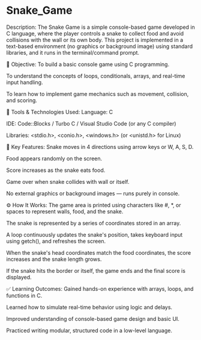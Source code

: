 # Snake_Game
 Description:
The Snake Game is a simple console-based game developed in C language, where the player controls a snake to collect food and avoid collisions with the wall or its own body. This project is implemented in a text-based environment (no graphics or background image) using standard libraries, and it runs in the terminal/command prompt.

🎯 Objective:
To build a basic console game using C programming.

To understand the concepts of loops, conditionals, arrays, and real-time input handling.

To learn how to implement game mechanics such as movement, collision, and scoring.

🧰 Tools & Technologies Used:
Language: C

IDE: Code::Blocks / Turbo C / Visual Studio Code (or any C compiler)

Libraries: <stdio.h>, <conio.h>, <windows.h> (or <unistd.h> for Linux)

🌟 Key Features:
Snake moves in 4 directions using arrow keys or W, A, S, D.

Food appears randomly on the screen.

Score increases as the snake eats food.

Game over when snake collides with wall or itself.

No external graphics or background images — runs purely in console.

⚙️ How It Works:
The game area is printed using characters like #, *, or spaces to represent walls, food, and the snake.

The snake is represented by a series of coordinates stored in an array.

A loop continuously updates the snake's position, takes keyboard input using getch(), and refreshes the screen.

When the snake's head coordinates match the food coordinates, the score increases and the snake length grows.

If the snake hits the border or itself, the game ends and the final score is displayed.

✅ Learning Outcomes:
Gained hands-on experience with arrays, loops, and functions in C.

Learned how to simulate real-time behavior using logic and delays.

Improved understanding of console-based game design and basic UI.

Practiced writing modular, structured code in a low-level language.
